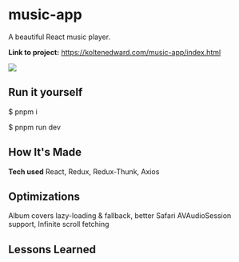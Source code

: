 # music-app

A beautiful React music player.

**Link to project:** https://koltenedward.com/music-app/index.html

![](images/preview.gif)

## Run it yourself
$ pnpm i

$ pnpm run dev

## How It's Made

**Tech used**
React, Redux, Redux-Thunk, Axios



## Optimizations
Album covers lazy-loading & fallback, better Safari AVAudioSession support, Infinite scroll fetching


## Lessons Learned


